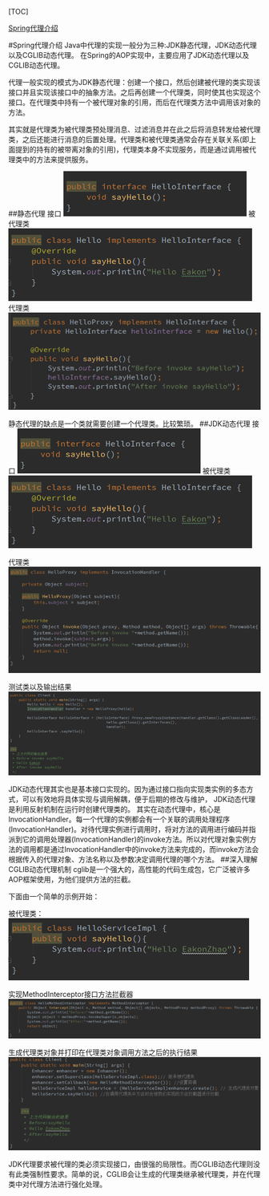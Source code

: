 
[TOC]

[Spring代理介绍](#Sy)

#Spring代理介绍
Java中代理的实现一般分为三种:JDK静态代理，JDK动态代理以及CGLIB动态代理。
在Spring的AOP实现中，主要应用了JDK动态代理以及CGLIB动态代理。

代理一般实现的模式为JDK静态代理：创建一个接口，然后创建被代理的类实现该接口并且实现该接口中的抽象方法。之后再创建一个代理类，同时使其也实现这个接口。在代理类中持有一个被代理对象的引用，而后在代理类方法中调用该对象的方法。

其实就是代理类为被代理类预处理消息、过滤消息并在此之后将消息转发给被代理类，之后还能进行消息的后置处理。代理类和被代理类通常会存在关联关系(即上面提到的持有的被带离对象的引用)，代理类本身不实现服务，而是通过调用被代理类中的方法来提供服务。

##静态代理
接口
![](2021-03-08-11-29-12.png)
被代理类
![](2021-03-08-11-30-23.png)
代理类
![](2021-03-08-11-30-36.png)


静态代理的缺点是一个类就需要创建一个代理类。比较繁琐。
##JDK动态代理
接口
![](2021-03-08-11-32-42.png)
被代理类
![](2021-03-08-11-34-02.png)

代理类
![](2021-03-08-11-34-13.png)

测试类以及输出结果
![](2021-03-08-11-35-02.png)


JDK动态代理其实也是基本接口实现的。因为通过接口指向实现类实例的多态方式，可以有效地将具体实现与调用解耦，便于后期的修改与维护，
JDK动态代理是利用反射机制在运行时创建代理类的。 其实在动态代理中，核心是InvocationHandler。每一个代理的实例都会有一个关联的调用处理程序(InvocationHandler)。对待代理实例进行调用时，将对方法的调用进行编码并指派到它的调用处理器(InvocationHandler)的invoke方法。所以对代理对象实例方法的调用都是通过InvocationHandler中的invoke方法来完成的，而invoke方法会根据传入的代理对象、方法名称以及参数决定调用代理的哪个方法。
##深入理解CGLIB动态代理机制
cglib是一个强大的，高性能的代码生成包，它广泛被许多AOP框架使用，为他们提供方法的拦截。

下面由一个简单的示例开始：

被代理类：
![图 12](../../images/a8c631df58800509ea6d49364ea97094098c29f862c6f61101d7e8bbe2106258.png)  

实现MethodInterceptor接口方法拦截器
![图 13](../../images/1ba87f0917deaae60b766556f810ca5ebe74ae548160985fb69a24baded868eb.png)  


生成代理类对象并打印在代理类对象调用方法之后的执行结果
![图 15](../../images/4532419f0113f54492b9af386dc9039b5f1910c3423079bec397bebbd3976d97.png)  

JDK代理要求被代理的类必须实现接口，由很强的局限性。而CGLIB动态代理则没有此类强制性要求。简单的说，CGLIB会让生成的代理类继承被代理类，并在代理类中对代理方法进行强化处理。

